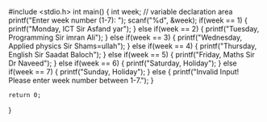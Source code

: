 #include <stdio.h>
int main()
{
    int week;
  // variable declaration area
    printf("Enter week number (1-7): ");
    scanf("%d", &week);
    if(week == 1)
    {
        printf("Monday, ICT Sir Asfand yar");
    }
    else if(week == 2)
    {
        printf("Tuesday, Programming Sir imran Ali");
    }
    else if(week == 3)
    {
        printf("Wednesday, Applied physics Sir Shams=ullah");
    }
    else if(week == 4)
    {
        printf("Thursday, English Sir Saadat Baloch");
    }
    else if(week == 5)
    {
        printf("Friday, Maths Sir Dr Naveed");
    }
    else if(week == 6)
    {
        printf("Saturday, Holiday");
    }
    else if(week == 7)
    {
        printf("Sunday, Holiday");
    }
    else
    {
        printf("Invalid Input! Please enter week number between 1-7.");
    }

    return 0;
}
